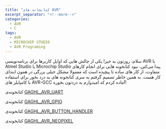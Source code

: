 ```yaml
---
title: "کتابخانه های AVR"
excerpt_separator: "<!--more-->"
categories:
  - AVR
  - C
tags:
  - AVR
  - MICROCHIP STUDIO
  - AVR Programing
---
```


سلام، روزتون به خیر!
یکی از چالش هایی که اوایل کاربرها برای برنامه‌نویسی AVR با Atmel Studio یا Microchip Studio پیدا می‌کنن، نبود کتابخونه هایی برای انجام کارهای متفاوت، از کار های ساده تا پیچیده است که معمولا مشکل خیلی بزرگی در همون ابتدای کار هست. به همین خاطر تصمیم گرفتم یه سری کتابخونه های به درد بخور برای استفاده با کامپایلر های AVR-GCC آماده کردم که امیدوارم به دردتون بخوره!
<!--more-->
کتابخونه‌ی [GAGHL_AVR_UART](https://github.com/GAGHL/GAGHL_AVR_UART)

کتابخونه‌ی [GAGHL_AVR_GPIO](https://github.com/GAGHL/GAGHL_AVR_GPIO)

کتابخونه‌ی [GAGHL_AVR_BUTTON_HANDLER](https://github.com/GAGHL/GAGHL_AVR_BUTTON_HANDLER)

کتابخونه‌ی [GAGHL_AVR_NEOPIXEL](https://github.com/GAGHL/GAGHL_AVR_NEOPIXEL)

